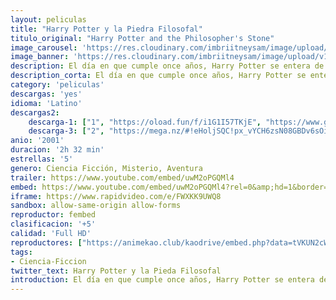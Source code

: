 ```yaml
---
layout: peliculas
title: "Harry Potter y la Piedra Filosofal"
titulo_original: "Harry Potter and the Philosopher's Stone"
image_carousel: 'https://res.cloudinary.com/imbriitneysam/image/upload/v1542846504/harryq-poster-min.jpg'
image_banner: 'https://res.cloudinary.com/imbriitneysam/image/upload/v1542846504/harry1-banner-min.jpg'
description: El día en que cumple once años, Harry Potter se entera de que es hijo de dos destacados hechiceros, de los que ha heredado poderes mágicos. En la escuela Hogwarts de Magia y Hechicería, donde se educa con otros niños que también tienen poderes especiales, aprenderá todo lo necesario para ser mago.
description_corta: El día en que cumple once años, Harry Potter se entera de que es hijo de dos destacados hechiceros, de los que ha heredado poderes mágicos. En la escuela Hogwarts de Magia y Hechicería, donde se educa con otros niños que...
category: 'peliculas'
descargas: 'yes'
idioma: 'Latino'
descargas2:
    descarga-1: ["1", "https://oload.fun/f/i1G1I57TKjE", "https://www.google.com/s2/favicons?domain=openload.co","OpenLoad","https://res.cloudinary.com/imbriitneysam/image/upload/v1541473684/mexico.png", "Latino", "Full HD"]
    descarga-3: ["2", "https://mega.nz/#!eHoljSQC!px_vYCH6zsN08GBDv6sOiYTUqy7iNQgNRRfty_8yOhw", "https://www.google.com/s2/favicons?domain=mega.nz","Mega","https://res.cloudinary.com/imbriitneysam/image/upload/v1541473684/mexico.png", "Latino", "Full HD"]
anio: '2001'
duracion: '2h 32 min'
estrellas: '5'
genero: Ciencia Ficción, Misterio, Aventura
trailer: https://www.youtube.com/embed/uwM2oPGQMl4
embed: https://www.youtube.com/embed/uwM2oPGQMl4?rel=0&amp;hd=1&border=0&wmode=opaque&enablejsapi=1&modestbranding=1&controls=1&showinfo=1
iframe: https://www.rapidvideo.com/e/FWXKK9UWQ8
sandbox: allow-same-origin allow-forms
reproductor: fembed
clasificacion: '+5'
calidad: 'Full HD'
reproductores: ["https://animekao.club/kaodrive/embed.php?data=tVKUN2cWZoyGpPwLe6dqk/s7GZEDfe0bwyUxYKpegHeUgeWWapzPOnfJeDAkyjDWlvEiq4Z7iW9WAHrHdYwr/yIQkVCySyn/cKeGINdiH9FCWuhiujQBvdUjlqGyk/WDfBWyiPJ28SnIkSY/3vZCc8QzmoyKhVvNC/ZtLYYeWFJu7WkU8aA4MrArdWDd331ofvNxp2vZg2y6kRTEPjL10Z+fUaOV1Ykl+XvBPj86RGxVl4gjl7CoP3cxWtI7XMyfIrcTBDmqjt9lzqro0JhgvHa0Cy/Jslh217rkugwuoCBQ6yNEHIu55PdHmaA/3KMdwSG/XByOmY3OTsBYMk8E4tU2wi68Ge4nv3eI84LP6UuhPEZJqB/bSxQU+HJYZltNrG/ktCYTVrbF4vFOGNm70A==","https://gdriveplayer.co/embed2.php?link=qgF%252BJapgufwFGItlDkfUiQmweadZa7ut7jWF%252BD3iZDD27gXVUwaioTW1GXp4EpcnmxgihJXgTSQrFmszQO%252FqHmwel%252BecPQnR3LR3kYns19QYUDlz%252F3nZ1DsTo1Yqz48C8hXYjd7ppc%252Bi6GQwIh0HEhqEn6%252FaG%252F%252FnQV%252FR5DLiqNquf8tqb6BNBHOna2BjAGd7e5dKbX%252FaX3RvryHIlljSzG076vWy91xN7yrC41ojYvbvfke2E7wpUdsQ1pX1IaaT5qF6YhnGDkYAguVHdSws5B&button=no","https://gdriveplayer.co/embed2.php?link=6EAmPRenak91y9c07ahpGwFhu55DU4%252BPng6fcG4SPxlo2FagfN6zjO1OTFY9eLeZN%252BYIREy%252BHxtRniBsye0CnStoR1SYG%252BMAY6nacclNks8jvhnLUlEXjcdEkiwMYh9RZNUNu0rEjBdLsLoN4Uj5IqeSl8lnG0Tpn78srx4x%252F5wh7Hb3HJOPHoOYv0Ruf%252BpMwE9XmQnQvaAARKcTJjsn%252FmSGVaYHyCzMuQpN6N7ZNT4jgj8h%252Bw3mwulitjZJMAyV8%253D","https://gdriveplayer.co/embed2.php?link=u76w2y%252BljM0Ly1%252FFOVKI1wIVPcrCd%252BtCqGrG%252FZua%252F8hcXwOlzLsQfGdQ7XWKy21XZSejxQJWSDUlOxRn80JTPHUWAw8bfMqgg5XVADxqZXvMBhScuNYNijnr2DV8OCgJ9C5IfSvqbYbn0AgJBrR0xrS7MnhhzMH7ObNWoz95gScv4tg8Lz66TAKu9pugLfImZqHgq10sArmDmidu4VCuec","https://www.ilovefembed.best/v/8d5gqu8z4epry-5"]
tags:
- Ciencia-Ficcion
twitter_text: Harry Potter y la Pieda Filosofal
introduction: El día en que cumple once años, Harry Potter se entera de que es hijo de dos destacados hechiceros, de los que ha heredado poderes mágicos. En la escuela Hogwarts de Magia y Hechicería, donde se educa con otros niños que 
---
```












